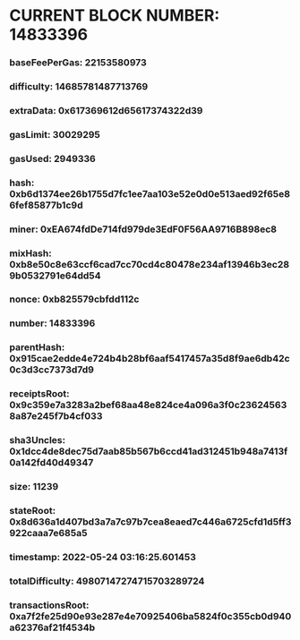 # CURRENT BLOCK NUMBER: 14833396

### baseFeePerGas: 22153580973
### difficulty: 14685781487713769
### extraData: 0x617369612d65617374322d39
### gasLimit: 30029295
### gasUsed: 2949336
### hash: 0xb6d1374ee26b1755d7fc1ee7aa103e52e0d0e513aed92f65e86fef85877b1c9d
### miner: 0xEA674fdDe714fd979de3EdF0F56AA9716B898ec8
### mixHash: 0xb8e50c8e63ccf6cad7cc70cd4c80478e234af13946b3ec289b0532791e64dd54
### nonce: 0xb825579cbfdd112c
### number: 14833396
### parentHash: 0x915cae2edde4e724b4b28bf6aaf5417457a35d8f9ae6db42c0c3d3cc7373d7d9
### receiptsRoot: 0x9c359e7a3283a2bef68aa48e824ce4a096a3f0c236245638a87e245f7b4cf033
### sha3Uncles: 0x1dcc4de8dec75d7aab85b567b6ccd41ad312451b948a7413f0a142fd40d49347
### size: 11239
### stateRoot: 0x8d636a1d407bd3a7a7c97b7cea8eaed7c446a6725cfd1d5ff3922caaa7e685a5
### timestamp: 2022-05-24 03:16:25.601453
### totalDifficulty: 49807147274715703289724
### transactionsRoot: 0xa7f2fe25d90e93e287e4e70925406ba5824f0c355cb0d940a62376af21f4534b
